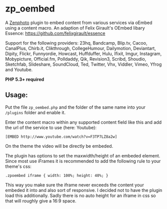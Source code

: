 zp_oembed
=========

A [Zenphoto](http://www.zenphoto.org) plugin to embed content from various services via oEmbed using a content macro. 
An adaption of Felix Girault's OEmbed libary Essence: https://github.com/felixgirault/essence

Support for the following providers: 23hq, Bandcamp, Blip.tv, Cacoo, CanalPlus, Chirb.it, Clikthrough, CollegeHumour, 
Dailymotion, Deviantart, Dipity, Flickr, Funnyordie, Howcast, Huffduffer, Hulu, Ifixit, Imgur, Instagram, Mobypicture, 
Official.fm, Polldaddy, Qik, Revision3, Scribd, Shoudio, Sketchfab, Slideshare, SoundCloud, Ted, Twitter, Vhx, Viddler, 
Vimeo, Yfrog and Youtube.

**PHP 5.3+ required**

Usage:
--------
Put the file `zp_oembed.php` and the folder of the same name into your `/plugins` folder and enable it.

Enter the content macro within any supported content field like this and add the url of the service to use (here: Youtube):

`[EMBED http://www.youtube.com/watch?v=F3TP7LZ8a2w]`

On the theme the video will be directly be embeded.

The plugin has options to set the maxwidth/height of an embeded element. Since most use iFrames it is recommended to 
add the following rule to your theme's css:

`.zpoembed iframe { width: 100%; height: 40%; }` 

This way you make sure the iframe never exceeds the content your embeded it into and also sort of responsive. I decided not to have the plugin load this additionally.
Sadly there is no auto height for an iframe in css so that will roughly give a 16:9 space.
